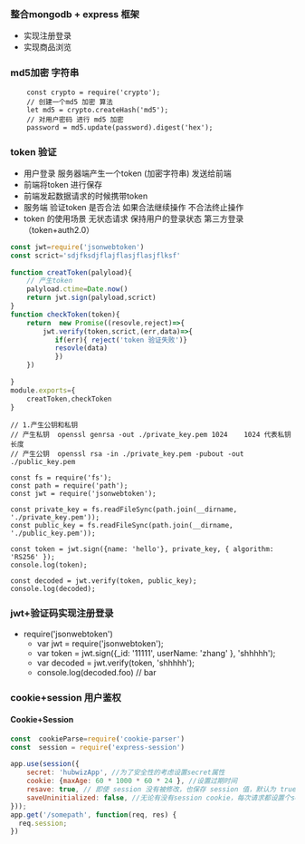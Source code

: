### 整合mongodb + express 框架
+ 实现注册登录
+ 实现商品浏览

### md5加密 字符串
```ecmascript 6
    const crypto = require('crypto');
    // 创建一个md5 加密 算法
    let md5 = crypto.createHash('md5');
    // 对用户密码 进行 md5 加密
    password = md5.update(password).digest('hex');
```

### token 验证
+ 用户登录 服务器端产生一个token (加密字符串) 发送给前端 
+ 前端将token 进行保存   
+ 前端发起数据请求的时候携带token  
+ 服务端 验证token 是否合法  如果合法继续操作   不合法终止操作
+ token 的使用场景   无状态请求   保持用户的登录状态  第三方登录（token+auth2.0）  

```js
const jwt=require('jsonwebtoken')
const scrict='sdjfksdjflajflasjflasjflksf'
 
function creatToken(palyload){
    // 产生token
    palyload.ctime=Date.now()
    return jwt.sign(palyload,scrict)
}
function checkToken(token){
    return  new Promise((resovle,reject)=>{
        jwt.verify(token,scrict,(err,data)=>{
           if(err){ reject('token 验证失败')}
           resovle(data)
           })
    })
     
}
module.exports={
    creatToken,checkToken
}
```

```ecmascript 6
// 1.产生公钥和私钥
// 产生私钥  openssl genrsa -out ./private_key.pem 1024    1024 代表私钥长度
// 产生公钥  openssl rsa -in ./private_key.pem -pubout -out ./public_key.pem
 
const fs = require('fs');
const path = require('path');
const jwt = require('jsonwebtoken');

const private_key = fs.readFileSync(path.join(__dirname, './private_key.pem'));
const public_key = fs.readFileSync(path.join(__dirname, './public_key.pem'));

const token = jwt.sign({name: 'hello'}, private_key, { algorithm: 'RS256' });
console.log(token);

const decoded = jwt.verify(token, public_key);
console.log(decoded);
```


### jwt+验证码实现注册登录
+ require('jsonwebtoken')
    - var jwt = require('jsonwebtoken');
    - var token = jwt.sign({_id: '11111', userName: 'zhang' }, 'shhhhh');
    - var decoded = jwt.verify(token, 'shhhhh');
    - console.log(decoded.foo) // bar



### cookie+session 用户鉴权
#### Cookie+Session
 
```js
const  cookieParse=require('cookie-parser')
const  session = require('express-session')
 
app.use(session({
    secret: 'hubwizApp', //为了安全性的考虑设置secret属性
    cookie: {maxAge: 60 * 1000 * 60 * 24 }, //设置过期时间
    resave: true, // 即使 session 没有被修改，也保存 session 值，默认为 true
    saveUninitialized: false, //无论有没有session cookie，每次请求都设置个session cookie ，默认给个标示为 connect.sid
}));
app.get('/somepath', function(req, res) {
  req.session;
})


```
